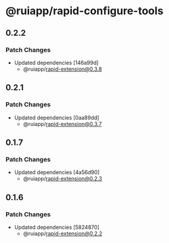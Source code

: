 # @ruiapp/rapid-configure-tools

## 0.2.2

### Patch Changes

- Updated dependencies [146a99d]
  - @ruiapp/rapid-extension@0.3.8

## 0.2.1

### Patch Changes

- Updated dependencies [0aa89dd]
  - @ruiapp/rapid-extension@0.3.7

## 0.1.7

### Patch Changes

- Updated dependencies [4a56d90]
  - @ruiapp/rapid-extension@0.2.3

## 0.1.6

### Patch Changes

- Updated dependencies [5824870]
  - @ruiapp/rapid-extension@0.2.2
